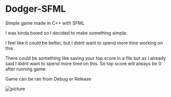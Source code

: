# Dodger-SFML
Simple game made in C++ with SFML

I was kinda bored so I decided to make something simple.

I feel like it could be better, but I didnt want to spend more time working on this.

There could be something like saving your top score in a file but as I already said I didnt want to spend more time on this.
So top score will always be 0 after running game

Game can be ran from Debug or Release


![picture](https://github.com/Jadamka/Dodger-SFML/assets/59932297/ce48ddf8-f6a5-4c7b-a06a-640a7486d463)
